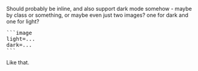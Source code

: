 Should probably be inline, and also support dark mode somehow - maybe by class or something, or maybe even just two images? one for dark and one for light?

<pre>
```image
light=...
dark=...
```
</pre>

Like that.